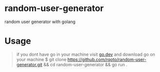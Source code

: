 # random-user-generator
random user generator with golang
# Usage
> if you dont have go in your machine visit [go.dev](https://go.dev/dl/) and download go on your machine
>$ git clone https://github.com/rqoto/random-user-generator.git && cd random-user-generator && go run .
